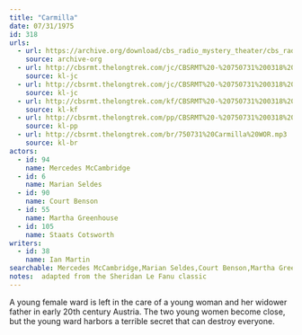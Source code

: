 ```yaml
---
title: "Carmilla"
date: 07/31/1975
id: 318
urls: 
  - url: https://archive.org/download/cbs_radio_mystery_theater/cbs_radio_mystery_theater-0301-0350.zip/cbs_radio_mystery_theater-0301-0350%2Fcbsrmt_0318_carmilla.mp3
    source: archive-org
  - url: http://cbsrmt.thelongtrek.com/jc/CBSRMT%20-%20750731%200318%20Carmilla%20vbr%20fb2_jc.mp3
    source: kl-jc
  - url: http://cbsrmt.thelongtrek.com/jc/CBSRMT%20-%20750731%200318%20Carmilla%20vbr%20kb.WAV_jc.mp3
    source: kl-jc
  - url: http://cbsrmt.thelongtrek.com/kf/CBSRMT%20-%20750731%200318%20Carmilla_kf.mp3
    source: kl-kf
  - url: http://cbsrmt.thelongtrek.com/pp/CBSRMT%20-%20750731%200318%20Carmilla_pp.mp3
    source: kl-pp
  - url: http://cbsrmt.thelongtrek.com/br/750731%20Carmilla%20WOR.mp3
    source: kl-br
actors:  
  - id: 94
    name: Mercedes McCambridge  
  - id: 6
    name: Marian Seldes  
  - id: 90
    name: Court Benson  
  - id: 55
    name: Martha Greenhouse  
  - id: 105
    name: Staats Cotsworth
writers:  
  - id: 38
    name: Ian Martin
searchable: Mercedes McCambridge,Marian Seldes,Court Benson,Martha Greenhouse,Staats Cotsworth Ian Martin
notes:  adapted from the Sheridan Le Fanu classic
---
```

A young female ward is left in the care of a young woman and her widower father in early 20th century Austria. The two young women become close, but the young ward harbors a terrible secret that can destroy everyone.